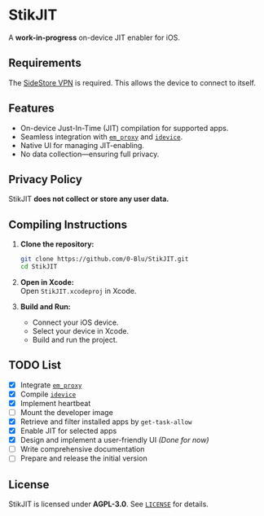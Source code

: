 # StikJIT  

A **work-in-progress** on-device JIT enabler for iOS.  

## Requirements  
The [SideStore VPN](https://github.com/SideStore/SideStore/releases/download/0.1.1/SideStore.conf) is required. This allows the device to connect to itself.  

## Features  
- On-device Just-In-Time (JIT) compilation for supported apps.  
- Seamless integration with [`em_proxy`](https://github.com/SideStore/em_proxy) and [`idevice`](https://github.com/jkcoxson/idevice).  
- Native UI for managing JIT-enabling.  
- No data collection—ensuring full privacy.  

## Privacy Policy  
StikJIT **does not collect or store any user data.**  

## Compiling Instructions  

1. **Clone the repository:**  
   ```sh
   git clone https://github.com/0-Blu/StikJIT.git
   cd StikJIT
   ```

2. **Open in Xcode:**  
   Open `StikJIT.xcodeproj` in Xcode.  

3. **Build and Run:**  
   - Connect your iOS device.  
   - Select your device in Xcode.  
   - Build and run the project.  

## TODO List  
- [X] Integrate [`em_proxy`](https://github.com/SideStore/em_proxy)  
- [X] Compile [`idevice`](https://github.com/jkcoxson/idevice)  
- [X] Implement heartbeat  
- [ ] Mount the developer image  
- [X] Retrieve and filter installed apps by `get-task-allow`  
- [X] Enable JIT for selected apps  
- [X] Design and implement a user-friendly UI *(Done for now)*  
- [ ] Write comprehensive documentation  
- [ ] Prepare and release the initial version  

## License  
StikJIT is licensed under **AGPL-3.0**. See [`LICENSE`](LICENSE) for details.  
